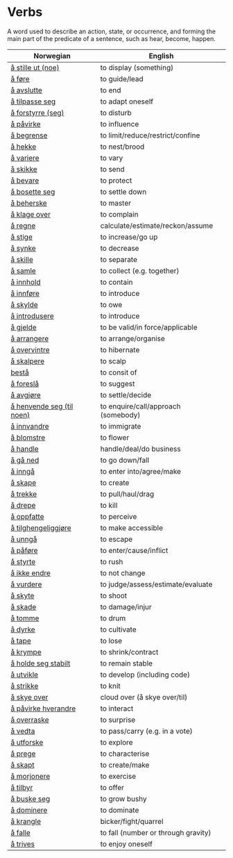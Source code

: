 # Verbs

A word used to describe an action, state, or occurrence, and forming the main part of the predicate of a sentence, such as hear, become, happen.

| Norwegian | English |
| --- | --- |
| [å stille ut (noe)](https://www.ordnett.no/search?language=no&phrase=å%20stille%20ut%20(noe)) | to display (something) |
| [å føre](https://www.ordnett.no/search?language=no&phrase=å%20føre) | to guide/lead |
| [å avslutte](https://www.ordnett.no/search?language=no&phrase=å%20avslutte) | to end |
| [å tilpasse seg](https://www.ordnett.no/search?language=no&phrase=å%20tilpasse%20seg) | to adapt oneself |
| [å forstyrre (seg)](https://www.ordnett.no/search?language=no&phrase=å%20forstyrre%20(seg)) | to disturb |
| [å påvirke](https://www.ordnett.no/search?language=no&phrase=å%20påvirke) | to influence |
| [å begrense](https://www.ordnett.no/search?language=no&phrase=å%20begrense) | to limit/reduce/restrict/confine |
| [å hekke](https://www.ordnett.no/search?language=no&phrase=å%20hekke) | to nest/brood |
| [å variere](https://www.ordnett.no/search?language=no&phrase=å%20variere) | to vary |
| [å skikke](https://www.ordnett.no/search?language=no&phrase=å%20skikke) | to send |
| [å bevare](https://www.ordnett.no/search?language=no&phrase=å%20bevare) | to protect |
| [å bosette seg](https://www.ordnett.no/search?language=no&phrase=å%20bosette%20seg) | to settle down |
| [å beherske](https://www.ordnett.no/search?language=no&phrase=å%20beherske) | to master |
| [å klage over](https://www.ordnett.no/search?language=no&phrase=å%20klage%20over) | to complain |
| [å regne](https://www.ordnett.no/search?language=no&phrase=å%20regne) | calculate/estimate/reckon/assume |
| [å stige](https://www.ordnett.no/search?language=no&phrase=å%20stige) | to increase/go up |
| [å synke](https://www.ordnett.no/search?language=no&phrase=å%20synke) | to decrease |
| [å skille](https://www.ordnett.no/search?language=no&phrase=å%20skille) | to separate |
| [å samle](https://www.ordnett.no/search?language=no&phrase=å%20samle) | to collect (e.g. together) |
| [å innhold](https://www.ordnett.no/search?language=no&phrase=å%20innhold) | to contain |
| [å innføre](https://www.ordnett.no/search?language=no&phrase=å%20innføre) | to introduce |
| [å skylde](https://www.ordnett.no/search?language=no&phrase=å%20skylde) | to owe |
| [å introdusere](https://www.ordnett.no/search?language=no&phrase=å%20introdusere) | to introduce |
| [å gjelde](https://www.ordnett.no/search?language=no&phrase=å%20gjelde) | to be valid/in force/applicable |
| [å arrangere](https://www.ordnett.no/search?language=no&phrase=å%20arrangere) | to arrange/organise |
| [å overvintre](https://www.ordnett.no/search?language=no&phrase=å%20overvintre) | to hibernate |
| [å skalpere](https://www.ordnett.no/search?language=no&phrase=å%20skalpere) | to scalp |
| [bestå](https://www.ordnett.no/search?language=no&phrase=bestå) | to consit of |
| [å foreslå](https://www.ordnett.no/search?language=no&phrase=å%20foreslå) | to suggest |
| [å avgjøre](https://www.ordnett.no/search?language=no&phrase=å%20avgjøre) | to settle/decide |
| [å henvende seg (til noen)](https://www.ordnett.no/search?language=no&phrase=å%20henvende%20seg%20(til%20noen)) | to enquire/call/approach (somebody) |
| [å innvandre](https://www.ordnett.no/search?language=no&phrase=å%20innvandre) | to immigrate |
| [å blomstre](https://www.ordnett.no/search?language=no&phrase=å%20blomstre) | to flower |
| [å handle](https://www.ordnett.no/search?language=no&phrase=å%20handle) | handle/deal/do business |
| [å gå ned](https://www.ordnett.no/search?language=no&phrase=å%20gå%20ned) | to go down/fall |
| [å inngå](https://www.ordnett.no/search?language=no&phrase=å%20inngå) | to enter into/agree/make |
| [å skape](https://www.ordnett.no/search?language=no&phrase=å%20skape) | to create |
| [å trekke](https://www.ordnett.no/search?language=no&phrase=å%20trekke) | to pull/haul/drag |
| [å drepe](https://www.ordnett.no/search?language=no&phrase=å%20drepe) | to kill |
| [å oppfatte](https://www.ordnett.no/search?language=no&phrase=å%20oppfatte) | to perceive |
| [å tilghengeliggjøre](https://www.ordnett.no/search?language=no&phrase=å%20tilghengeliggjøre) | to make accessible |
| [å unngå](https://www.ordnett.no/search?language=no&phrase=å%20unngå) | to escape |
| [å påføre](https://www.ordnett.no/search?language=no&phrase=å%20påføre) | to enter/cause/inflict |
| [å styrte](https://www.ordnett.no/search?language=no&phrase=å%20styrte) | to rush |
| [å ikke endre](https://www.ordnett.no/search?language=no&phrase=å%20ikke%20endre) | to not change |
| [å vurdere](https://www.ordnett.no/search?language=no&phrase=å%20vurdere) | to judge/assess/estimate/evaluate |
| [å skyte](https://www.ordnett.no/search?language=no&phrase=å%20skyte) | to shoot |
| [å skade](https://www.ordnett.no/search?language=no&phrase=å%20skade) | to damage/injur |
| [å tomme](https://www.ordnett.no/search?language=no&phrase=å%20tomme) | to drum |
| [å dyrke](https://www.ordnett.no/search?language=no&phrase=å%20dyrke) | to cultivate |
| [å tape](https://www.ordnett.no/search?language=no&phrase=å%20tape) | to lose |
| [å krympe](https://www.ordnett.no/search?language=no&phrase=å%20krympe) | to shrink/contract |
| [å holde seg stabilt](https://www.ordnett.no/search?language=no&phrase=å%20holde%20seg%20stabilt) | to remain stable |
| [å utvikle](https://www.ordnett.no/search?language=no&phrase=å%20utvikle) | to develop (including code) |
| [å strikke](https://www.ordnett.no/search?language=no&phrase=å%20strikke) | to knit |
| [å skye over](https://www.ordnett.no/search?language=no&phrase=å%20skye%20over) | cloud over (å skye over/til) |
| [å påvirke hverandre](https://www.ordnett.no/search?language=no&phrase=å%20påvirke%20hverandre) | to interact |
| [å overraske](https://www.ordnett.no/search?language=no&phrase=å%20overraske) | to surprise |
| [å vedta](https://www.ordnett.no/search?language=no&phrase=å%20vedta) | to pass/carry (e.g. in a vote) |
| [å utforske](https://www.ordnett.no/search?language=no&phrase=å%20utforske) | to explore |
| [å prege](https://www.ordnett.no/search?language=no&phrase=å%20prege) | to characterise |
| [å skapt](https://www.ordnett.no/search?language=no&phrase=å%20skapt) | to create/make |
| [å morjonere](https://www.ordnett.no/search?language=no&phrase=å%20morjonere) | to exercise |
| [å tilbyr](https://www.ordnett.no/search?language=no&phrase=å%20tilbyr) | to offer |
| [å buske seg](https://www.ordnett.no/search?language=no&phrase=å%20buske%20seg) | to grow bushy |
| [å dominere](https://www.ordnett.no/search?language=no&phrase=å%20dominere) | to dominate |
| [å krangle](https://www.ordnett.no/search?language=no&phrase=å%20krangle) | bicker/fight/quarrel |
| [å falle](https://www.ordnett.no/search?language=no&phrase=å%20falle) | to fall (number or through gravity) |
| [å trives](https://www.ordnett.no/search?language=no&phrase=å%20trives) | to enjoy oneself |

